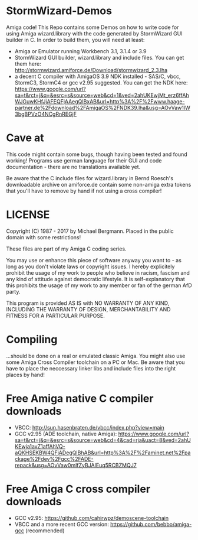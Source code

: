 # StormWizard-Demos
Amiga code! This Repo contains some Demos on how to write code for using Amiga wizard.library with the code generated by StormWizard GUI builder in C. In order to build them, you will need at least:
- Amiga or Emulator running Workbench 3.1, 3.1.4 or 3.9
- StormWizard GUI builder, wizard.library and include files. You can get them here: http://stormwizard.amiforce.de/Download/stormwizard_2.3.lha
- a decent C compiler with AmigaOS 3.9 NDK installed - SAS/C, vbcc, StormC3, StormC4 or gcc v2.95 suggested. You can get the NDK here: https://www.google.com/url?sa=t&rct=j&q=&esrc=s&source=web&cd=1&ved=2ahUKEwjMt_erz6ffAhWJGuwKHfJjAFEQFjAAegQIBxAB&url=http%3A%2F%2Fwww.haage-partner.de%2Fdownload%2FAmigaOS%2FNDK39.lha&usg=AOvVaw1lW3bgBPVzO4NCgRnREGjF

# Cave at
This code might contain some bugs, though having been tested and found working! Programs use german language for their GUI and code documentation - there are no translations available yet.

Be aware that the C include files for wizard.library in Bernd Roesch's downloadable archive on amiforce.de contain some non-amiga extra tokens that you'll have to remove by hand if not using a cross compiler!

# LICENSE
Copyright (C) 1987 - 2017 by Michael Bergmann. Placed in the public domain with some restrictions!

These files are part of my Amiga C coding series.

You may use or enhance this piece of software anyway you want to - as long as you don't violate laws or copyright issues. I hereby explicitely prohibit the usage of my work to people who believe in racism, fascism and any kind of attitude against democratic lifestyle. It is self-explanatory that this prohibits the usage of my work to any member or fan of the german AfD party.


This program is provided AS IS with NO WARRANTY OF ANY KIND, INCLUDING THE WARRANTY OF DESIGN, MERCHANTABILITY AND FITNESS FOR A PARTICULAR PURPOSE.

# Compiling
...should be done on a real or emulated classic Amiga. You might also use some Amiga Cross Compiler toolchain on a PC or Mac. Be aware that you have to place the neccessary linker libs and include files into the right places by hand!

# Free Amiga native C compiler downloads
- VBCC: http://sun.hasenbraten.de/vbcc/index.php?view=main
- GCC v2.95 (ADE toolchain, native Amiga): https://www.google.com/url?sa=t&rct=j&q=&esrc=s&source=web&cd=4&cad=rja&uact=8&ved=2ahUKEwja1avZ1affAhVQ-aQKHSEKBW4QFjADegQIBhAB&url=http%3A%2F%2Faminet.net%2Fpackage%2Fdev%2Fgcc%2FADE-repack&usg=AOvVaw0mlfZyBJAIEuq5RCBZMQJ7

# Free Amiga C cross compiler downloads
- GCC v2.95: https://github.com/cahirwpz/demoscene-toolchain
- VBCC and a more recent GCC version: https://github.com/bebbo/amiga-gcc (recommended)
